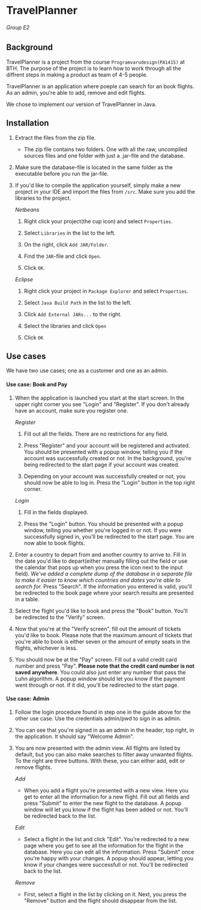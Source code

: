 # TravelPlanner
###### Group E2

## Background

TravelPlanner is a project from the course `Programvarudesign(PA1415)` at
BTH. The purpose of the project is to learn how to work through all the
diffrent steps in making a product as team of 4-5 people.

TravelPlanner is an application where poeple can search for an book flights. As
an admin, you're able to add, remove and edit flights.

We chose to implement our version of TravelPlanner in Java.

## Installation
1. Extract the files from the zip file.

    * The zip file contains two folders. One with all the raw, uncompiled
       sources files and one folder with just a .jar-file and the database.

2. Make sure the database-file is located in the same folder as the executable
   before you run the jar-file.

3. If you'd like to compile the application yourself, simply make a new project
   in your IDE and import the files from `/src`. Make sure you add the libraries
   to the project.

    *Netbeans*

    1. Right click your project(the cup icon) and select `Properties`.

    2. Select `Libraries` in the list to the left.

    3. On the right, click `Add JAR/Folder`.

    4. Find the `JAR`-file and click `Open`.

    5. Click `OK`. 
    
    *Eclipse*

    1. Right click your project in `Package Explorer` and select `Properties`.

    2. Select `Java Build Path` in the list to the left.

    3. Click `Add External JARs...` to the right.
    
    4. Select the libraries and click `Open`

    5. Click `OK`

## Use cases
We have two use cases; one as a customer and one as an admin.

#### Use case: Book and Pay
1. When the application is launched you start at the start screen. In the upper
right corner you see "Login" and "Register". If you don't already have an
account, make sure you register one.

    *Register*

    1. Fill out all the fields. There are no restrictions for any field.

    2. Press "Register" and your account will be registered and activated. You
       should be presented with a popup window, telling you if the account was
       successfully created or not. In the background, you're being redirected
       to the start page if your account was created.

    3. Depending on your account was successfully created or not, you should now
       be able to log in. Press the "Login" button in the top right corner.

    *Login*

    1. Fill in the fields displayed.

    2. Press the "Login" button. You should be presented with a popup window,
       telling you whether you're logged in or not. If you were successfully
       signed in, you'll be redirected to the start page. You are now able to
       book flights.

2. Enter a country to depart from and another country to arrive to. Fill in the
   date you'd like to depart(either manually filling out the field or use the
   calendar that pops up when you press the icon next to the input field).
   *We've added a complete dump of the database in a separate file to make it
    easier to know which countries and dates you're able to search for.* Press
    "Search". If the information you entered is valid, you'll be redirected to
    the book page where your search results are presented in a table.

3. Select the flight you'd like to book and press the "Book" button. You'll be
   redirected to the "Verify" screen.

4. Now that you're at the "Verify screen", fill out the amount of tickets you'd
   like to book. Please note that the maximum amount of tickets that you're able
   to book is either seven or the amount of empty seats in the flights,
   whichever is less.

5. You should now be at the "Pay" screen. Fill out a valid credit card number
   and press "Pay". **Please note that the credit card number is not saved
   anywhere**. You could also just enter any number that pass the Luhn algorithm.
   A popup window should let you know if the payment went through or not. If it
   did, you'll be redirected to the start page.

#### Use case: Admin
1. Follow the login procedure found in step one in the guide above for the
   other use case. Use the credentials admin/pwd to sign in as admin.

2. You can see that you're signed in as an admin in the header, top right, in
   the application. It should say "Welcome Admin".

3. You are now presented with the admin view. All flights are listed by default,
   but you can also make searches to filter away unwanted flights. To the right
   are three buttons. With these, you can either add, edit or remove flights.

    *Add*

    * When you add a flight you're presented with a new view. Here you get to
       enter all the information for a new flight. Fill out all fields and press
       "Submit" to enter the new flight to the database. A popup window will let
       you know if the flight has been added or not. You'll be redirected back
       to the list.

    *Edit*

    * Select a flight in the list and click "Edit". You're redirected to a new
       page where you get to see all the information for the flight in the
       database. Here you can edit all the information. Press "Submit" once
       you're happy with your changes. A popup should appear, letting you know
       if your changes were successfull or not. You'll be redirected back to the
       list.

    *Remove*

    * First, select a flight in the list by clicking on it. Next, you press the
       "Remove" button and the flight should disappear from the list.
